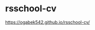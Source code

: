 # rsschool-cv

<!-- https://ogabek542.github.io/rsschool-cv/cv -->

https://ogabek542.github.io/rsschool-cv/
